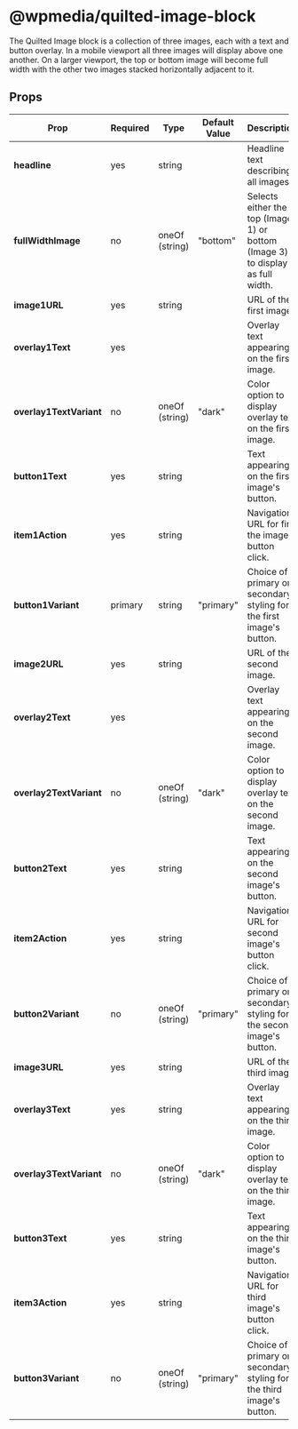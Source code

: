 # @wpmedia/quilted-image-block

The Quilted Image block is a collection of three images, each with a text and button overlay. In a mobile viewport all three images will display above one another. On a larger viewport, the top or bottom image will become full width with the other two images stacked horizontally adjacent to it.

## Props

| **Prop**                | **Required** | **Type**       | **Default Value** | **Description**                                                                |
| ----------------------- | ------------ | -------------- | ----------------- | ------------------------------------------------------------------------------ |
| **headline**            | yes          | string         |                   | Headline text describing all images.                                           |
| **fullWidthImage**      | no           | oneOf (string) | "bottom"          | Selects either the top (Image 1) or bottom (Image 3) to display as full width. |
| **image1URL**           | yes          | string         |                   | URL of the first image.                                                        |
| **overlay1Text**        | yes          |                |                   | Overlay text appearing on the first image.                                     |
| **overlay1TextVariant** | no           | oneOf (string) | "dark"            | Color option to display overlay text on the first image.                       |
| **button1Text**         | yes          | string         |                   | Text appearing on the first image's button.                                    |
| **item1Action**         | yes          | string         |                   | Navigation URL for first the image's button click.                             |
| **button1Variant**      | primary      | string         | "primary"         | Choice of primary or secondary styling for the first image's button.           |
| **image2URL**           | yes          | string         |                   | URL of the second image.                                                       |
| **overlay2Text**        | yes          |                |                   | Overlay text appearing on the second image.                                    |
| **overlay2TextVariant** | no           | oneOf (string) | "dark"            | Color option to display overlay text on the second image.                      |
| **button2Text**         | yes          | string         |                   | Text appearing on the second image's button.                                   |
| **item2Action**         | yes          | string         |                   | Navigation URL for second image's button click.                                |
| **button2Variant**      | no           | oneOf (string) | "primary"         | Choice of primary or secondary styling for the second image's button.          |
| **image3URL**           | yes          | string         |                   | URL of the third image.                                                        |
| **overlay3Text**        | yes          | string         |                   | Overlay text appearing on the third image.                                     |
| **overlay3TextVariant** | no           | oneOf (string) | "dark"            | Color option to display overlay text on the third image.                       |
| **button3Text**         | yes          | string         |                   | Text appearing on the third image's button.                                    |
| **item3Action**         | yes          | string         |                   | Navigation URL for third image's button click.                                 |
| **button3Variant**      | no           | oneOf (string) | "primary"         | Choice of primary or secondary styling for the third image's button.           |
